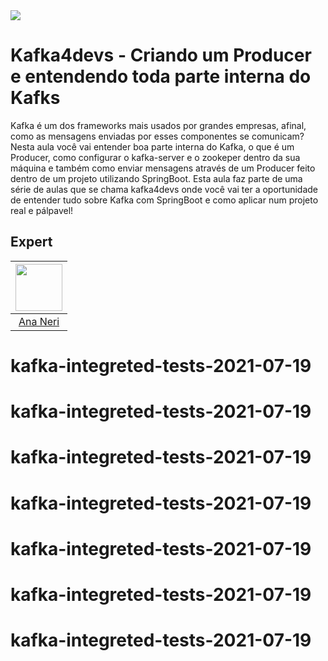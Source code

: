 <img src="https://storage.googleapis.com/golden-wind/experts-club/capa-github.svg" />

# Kafka4devs - Criando um Producer e entendendo toda parte interna do Kafks
Kafka é um dos frameworks mais usados por grandes empresas, afinal, como as mensagens enviadas por esses componentes se comunicam?
Nesta aula você vai entender boa parte interna do Kafka, o que é um Producer, como configurar o kafka-server e o zookeper dentro da sua máquina e também como enviar mensagens através de um Producer feito dentro de um projeto utilizando SpringBoot. Esta aula faz parte de uma série de aulas que se chama kafka4devs onde você vai ter a oportunidade de entender tudo sobre Kafka com SpringBoot e como aplicar num projeto real e pálpavel!

## Expert
| [<img src="https://avatars.githubusercontent.com/u/42419543?v=4" width="75px;"/>](https://github.com/anabneri) |
| :-: |
|[Ana Neri](https://github.com/anabneri)|
# kafka-integreted-tests-2021-07-19
# kafka-integreted-tests-2021-07-19
# kafka-integreted-tests-2021-07-19
# kafka-integreted-tests-2021-07-19
# kafka-integreted-tests-2021-07-19
# kafka-integreted-tests-2021-07-19
# kafka-integreted-tests-2021-07-19
